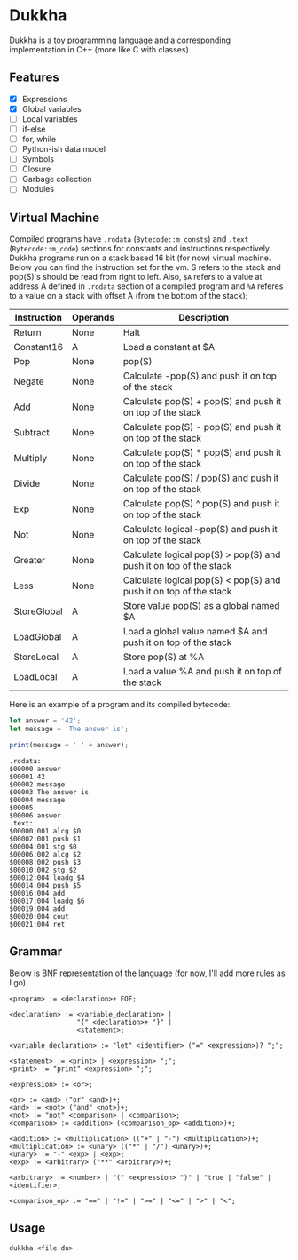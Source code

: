# Dukkha

Dukkha is a toy programming language and a corresponding implementation in C++ (more like C with classes).

## Features

- [x] Expressions
- [x] Global variables
- [ ] Local variables
- [ ] if-else
- [ ] for, while
- [ ] Python-ish data model
- [ ] Symbols
- [ ] Closure
- [ ] Garbage collection
- [ ] Modules

## Virtual Machine

Compiled programs have `.rodata` (`Bytecode::m_consts`) and `.text` (`Bytecode::m_code`)
sections for constants and instructions respectively. Dukkha programs run on a stack based 16 bit
(for now) virtual machine. Below you can find the instruction set for the vm. S refers to the stack and pop(S)'s
should be read from right to left.  Also, `$A` refers to a value at address A defined in `.rodata` section of a compiled program
and `%A` referes to a value on a stack with offset A (from the bottom of the stack);

| Instruction | Operands | Description                                                       |
|-------------|----------|-------------------------------------------------------------------|
| Return      | None     | Halt                                                              |
| Constant16  | A        | Load a constant at $A                                             |
| Pop         | None     | pop(S)                                                            |
| Negate      | None     | Calculate -pop(S) and push it on top of the stack                 |
| Add         | None     | Calculate pop(S) + pop(S) and push it on top of the stack         |
| Subtract    | None     | Calculate pop(S) - pop(S) and push it on top of the stack         |
| Multiply    | None     | Calculate pop(S) * pop(S) and push it on top of the stack         |
| Divide      | None     | Calculate pop(S) / pop(S) and push it on top of the stack         |
| Exp         | None     | Calculate pop(S) ^ pop(S) and push it on top of the stack         |
| Not         | None     | Calculate logical ~pop(S) and push it on top of the stack         |
| Greater     | None     | Calculate logical pop(S) > pop(S) and push it on top of the stack |
| Less        | None     | Calculate logical pop(S) < pop(S) and push it on top of the stack |
| StoreGlobal | A        | Store value pop(S) as a global named $A                           |
| LoadGlobal  | A        | Load a global value named $A and push it on top of the stack      |
| StoreLocal  | A        | Store pop(S) at %A                                                |
| LoadLocal   | A        | Load a value %A and push it on top of the stack                   |

Here is an example of a program and its compiled bytecode:

```javascript
let answer = '42';
let message = 'The answer is';

print(message + ' ' + answer);
```

```
.rodata:
$00000 answer
$00001 42
$00002 message
$00003 The answer is
$00004 message
$00005
$00006 answer
.text:
$00000:001 alcg $0
$00002:001 push $1
$00004:001 stg $0
$00006:002 alcg $2
$00008:002 push $3
$00010:002 stg $2
$00012:004 loadg $4
$00014:004 push $5
$00016:004 add
$00017:004 loadg $6
$00019:004 add
$00020:004 cout
$00021:004 ret
```

## Grammar

Below is BNF representation of the language (for now, I'll add more rules as I go).

```
<program> := <declaration>+ EOF;

<declaration> := <variable_declaration> |
                 "{" <declaration>+ "}" |
                 <statement>;

<variable_declaration> := "let" <identifier> ("=" <expression>)? ";";

<statement> := <print> | <expression> ";";
<print> := "print" <expression> ";";

<expression> := <or>;

<or> := <and> ("or" <and>)+;
<and> := <not> ("and" <not>)+;
<not> := "not" <comparison> | <comparison>;
<comparison> := <addition> (<comparison_op> <addition>)+;

<addition> := <multiplication> (("+" | "-") <multiplication>)+;
<multiplication> := <unary> (("*" | "/") <unary>)+;
<unary> := "-" <exp> | <exp>;
<exp> := <arbitrary> ("**" <arbitrary>)+;

<arbitrary> := <number> | "(" <expression> ")" | "true | "false" | <identifier>;

<comparison_op> := "==" | "!=" | ">=" | "<=" | ">" | "<";
```

## Usage

```
dukkha <file.du>
```

